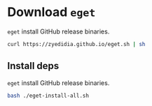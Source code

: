 # Download `eget`

`eget` install GitHub release binaries.

```bash
curl https://zyedidia.github.io/eget.sh | sh
```

## Install deps

`eget` install GitHub release binaries.

```bash
bash ./eget-install-all.sh
```
